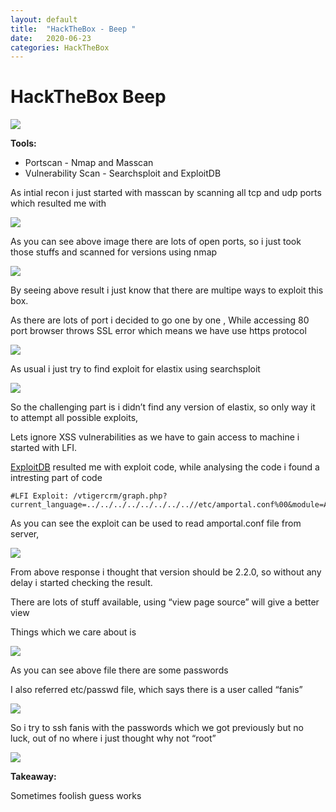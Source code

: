 ```yaml
---
layout: default
title:  "HackTheBox - Beep "
date:   2020-06-23
categories: HackTheBox
---
```


# HackTheBox Beep

![](https://paper-attachments.dropbox.com/s_66C140379216529AC483768061914AA3843255DE739BD21AB922AB7413A0C96E_1592925476840_Screenshot+2020-06-23+at+8.47.09+PM.png)


**Tools:**


- Portscan - Nmap and Masscan
- Vulnerability Scan - Searchsploit and ExploitDB

As intial recon i just started with masscan by scanning all tcp and udp ports which resulted me with 

![](https://paper-attachments.dropbox.com/s_66C140379216529AC483768061914AA3843255DE739BD21AB922AB7413A0C96E_1592925776043_Screenshot+2020-06-23+at+8.48.46+PM.png)


As you can see above image there are lots of open ports, so i just took those stuffs and scanned for versions using nmap


![](https://paper-attachments.dropbox.com/s_66C140379216529AC483768061914AA3843255DE739BD21AB922AB7413A0C96E_1592925891681_Screenshot+2020-06-23+at+8.54.38+PM.png)


By seeing above result i just know that there are multipe ways to exploit this box.

As there are lots of port i decided to go one by one , While accessing 80 port browser throws SSL error which means we have use https protocol


![](https://paper-attachments.dropbox.com/s_66C140379216529AC483768061914AA3843255DE739BD21AB922AB7413A0C96E_1592926071422_Screenshot+2020-06-23+at+8.57.47+PM.png)


As usual i just try to find exploit for elastix using searchsploit


![](https://paper-attachments.dropbox.com/s_66C140379216529AC483768061914AA3843255DE739BD21AB922AB7413A0C96E_1592926395798_Screenshot+2020-06-23+at+9.02.10+PM.png)


So the challenging part is i didn’t find any version of elastix, so only way it to attempt all possible exploits,

Lets ignore XSS vulnerabilities as we have to gain access to machine i started with LFI. 

[ExploitDB](https://www.exploit-db.com/exploits/37637) resulted me with exploit code, while analysing the code i found a intresting part of code

    #LFI Exploit: /vtigercrm/graph.php?current_language=../../../../../../../..//etc/amportal.conf%00&module=Accounts&action

As you can see the exploit can be used to read amportal.conf file from server,


![](https://paper-attachments.dropbox.com/s_66C140379216529AC483768061914AA3843255DE739BD21AB922AB7413A0C96E_1592926737571_Screenshot+2020-06-23+at+9.08.53+PM.png)


From above response i thought that version should be 2.2.0, so without any delay i started checking the result.

There are lots of stuff available, using “view page source” will give a better view

Things which we care about is 

![](https://paper-attachments.dropbox.com/s_66C140379216529AC483768061914AA3843255DE739BD21AB922AB7413A0C96E_1592997268987_Screenshot+2020-06-24+at+4.44.24+PM.png)


 As you can see above file there are some passwords
 
I also referred etc/passwd file, which says there is a user called “fanis” 

![](https://paper-attachments.dropbox.com/s_66C140379216529AC483768061914AA3843255DE739BD21AB922AB7413A0C96E_1592926777134_Screenshot+2020-06-23+at+9.09.34+PM.png)


So i try to ssh fanis with the passwords which we got previously but no luck, out of no where i just thought why not “root”


![](https://paper-attachments.dropbox.com/s_66C140379216529AC483768061914AA3843255DE739BD21AB922AB7413A0C96E_1592997754032_Screenshot+2020-06-24+at+4.52.19+PM.png)


**Takeaway:**

Sometimes foolish guess works

